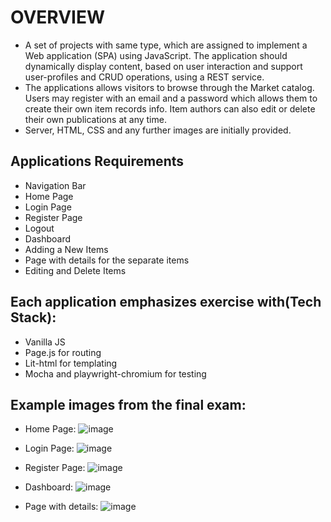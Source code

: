 # OVERVIEW

-   A set of projects with same type, which are assigned to implement a Web application (SPA) using JavaScript. The application should dynamically display content, based on user interaction and support user-profiles and CRUD operations, using a REST service.
-   The applications allows visitors to browse through the Market catalog. Users may register with an email and a password which allows them to create their own item records info. Item authors can also edit or delete their own publications at any time.
-   Server, HTML, CSS and any further images are initially provided.

## Applications Requirements

-   Navigation Bar
-   Home Page
-   Login Page
-   Register Page
-   Logout
-   Dashboard
-   Adding a New Items
-   Page with details for the separate items
-   Editing and Delete Items

## Each application emphasizes exercise with(Tech Stack):

-   Vanilla JS
-   Page.js for routing
-   Lit-html for templating
-   Mocha and playwright-chromium for testing

## Example images from the final exam:
- Home Page:
![image](https://github.com/user-attachments/assets/46f3dda9-7882-490e-9391-4d35f68eddd7)

- Login Page:
![image](https://github.com/user-attachments/assets/2ffce7d6-b611-4556-b980-d8cdb6239fe9)

- Register Page:
![image](https://github.com/user-attachments/assets/fc5bd7f4-60bf-4688-be8b-b38325390a23)

- Dashboard:
![image](https://github.com/user-attachments/assets/b71adce6-507e-4a35-b8ad-ff86c985d2c1)

- Page with details:
![image](https://github.com/user-attachments/assets/0f061ede-4683-4619-bf22-3c99493f4ec7)





